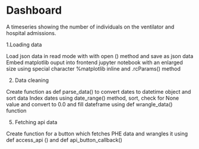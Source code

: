 # Dashboard
A timeseries showing the number of individuals on the ventilator and hospital admissions. 


1.Loading data

Load json data in read mode with with open () method and save as json data 
Embed matplotlib ouput into frontend jupyter notebook with an enlarged size using special character %matplotlib inline and .rcParams() method


2. Data cleaning

Create function as def parse_data() to convert dates to datetime object and sort data
Index dates using date_range() method, sort, check for None value and convert to 0.0 and fill dateframe using def wrangle_data() function


5. Fetching api data 

Create function for a button which fetches PHE data and wrangles it using def access_api () and def api_button_callback()
